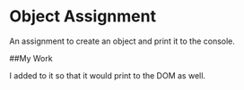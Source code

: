 # Object Assignment


An assignment to create an object and print it to the console.


##My Work


I added to it so that it would print to the DOM as well.
